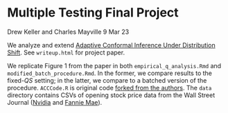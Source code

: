 # Multiple Testing Final Project

Drew Keller and Charles Mayville
9 Mar 23

We analyze and extend [Adaptive Conformal Inference Under Distribution Shift](https://arxiv.org/abs/2106.00170). See `writeup.html` for project paper.

We replicate Figure 1 from the paper in both `empirical_q_analysis.Rmd` and `modified_batch_procedure.Rmd`. In the former, we compare results to the fixed-_QS_ setting; in the latter, we compare to a batched version of the procedure. `ACCCode.R` is original code [forked from the authors](https://github.com/isgibbs/AdaptiveConformal). The `data` directory contains CSVs of opening stock price data from the Wall Street Journal ([Nvidia](https://www.wsj.com/market-data/quotes/NVDA/historical-prices) and [Fannie Mae](https://www.wsj.com/market-data/quotes/FNMA/historical-prices)). 